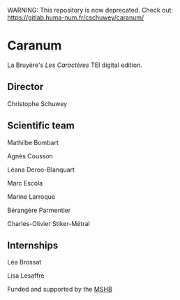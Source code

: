 WARNING: This repository is now deprecated. Check out: https://gitlab.huma-num.fr/cschuwey/caranum/

# Caranum
La Bruyère's _Les Caractères_ TEI digital edition. 

## Director
Christophe Schuwey

## Scientific team
Mathilbe Bombart

Agnès Cousson

Léana Deroo-Blanquart

Marc Escola

Marine Larroque

Bérangère Parmentier

Charles-Olivier Stiker-Métral

## Internships
Léa Brossat

Lisa Lesaffre

Funded and supported by the [MSHB]([url](https://www.mshb.fr))
